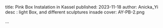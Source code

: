 title: Pink Box Instalation in Kassel
published: 2023-11-18
author: Anicka_Yi
desc : light Box, and different sculptures insade
cover: AY-PB-2.png

...






